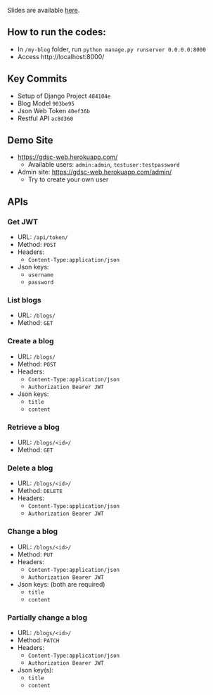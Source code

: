 Slides are available [here](slides.pdf).

## How to run the codes:

- In `/my-blog` folder, run `python manage.py runserver 0.0.0.0:8000`
- Access http://localhost:8000/

## Key Commits

- Setup of Django Project `484104e`
- Blog Model `903be95`
- Json Web Token `40ef36b`
- Restful API `ac8d360`


## Demo Site

- https://gdsc-web.herokuapp.com/
  - Available users: `admin:admin`, `testuser:testpassword`
- Admin site: https://gdsc-web.herokuapp.com/admin/
  - Try to create your own user


## APIs

### Get JWT

- URL: `/api/token/`
- Method: `POST`
- Headers:
  - `Content-Type:application/json`
- Json keys:
  - `username`
  - `password`


### List blogs

- URL: `/blogs/`
- Method: `GET`


### Create a blog

- URL: `/blogs/`
- Method: `POST`
- Headers:
  - `Content-Type:application/json`
  - `Authorization Bearer JWT`
- Json keys:
  - `title`
  - `content`


### Retrieve a blog

- URL: `/blogs/<id>/`
- Method: `GET`


### Delete a blog

- URL: `/blogs/<id>/`
- Method: `DELETE`
- Headers:
  - `Content-Type:application/json`
  - `Authorization Bearer JWT`


### Change a blog

- URL: `/blogs/<id>/`
- Method: `PUT`
- Headers:
  - `Content-Type:application/json`
  - `Authorization Bearer JWT`
- Json keys: (both are required)
  - `title`
  - `content`


### Partially change a blog

- URL: `/blogs/<id>/`
- Method: `PATCH`
- Headers:
  - `Content-Type:application/json`
  - `Authorization Bearer JWT`
- Json key(s):
  - `title`
  - `content`

